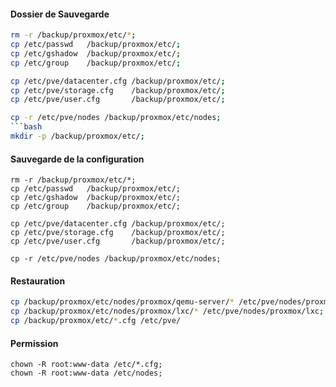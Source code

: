 #### Dossier de Sauvegarde
```bash
rm -r /backup/proxmox/etc/*;
cp /etc/passwd   /backup/proxmox/etc/;
cp /etc/gshadow  /backup/proxmox/etc/;
cp /etc/group    /backup/proxmox/etc/;

cp /etc/pve/datacenter.cfg /backup/proxmox/etc/;
cp /etc/pve/storage.cfg    /backup/proxmox/etc/;
cp /etc/pve/user.cfg       /backup/proxmox/etc/;

cp -r /etc/pve/nodes /backup/proxmox/etc/nodes;
```bash
mkdir -p /backup/proxmox/etc/;
```

#### Sauvegarde de la  configuration
```
rm -r /backup/proxmox/etc/*;
cp /etc/passwd   /backup/proxmox/etc/;
cp /etc/gshadow  /backup/proxmox/etc/;
cp /etc/group    /backup/proxmox/etc/;

cp /etc/pve/datacenter.cfg /backup/proxmox/etc/;
cp /etc/pve/storage.cfg    /backup/proxmox/etc/;
cp /etc/pve/user.cfg       /backup/proxmox/etc/;

cp -r /etc/pve/nodes /backup/proxmox/etc/nodes;
```


#### Restauration
```bash 
cp /backup/proxmox/etc/nodes/proxmox/qemu-server/* /etc/pve/nodes/proxmox/qemu-server/;
cp /backup/proxmox/etc/nodes/proxmox/lxc/* /etc/pve/nodes/proxmox/lxc;
cp /backup/proxmox/etc/*.cfg /etc/pve/
```

#### Permission
```
chown -R root:www-data /etc/*.cfg;
chown -R root:www-data /etc/nodes;
```
